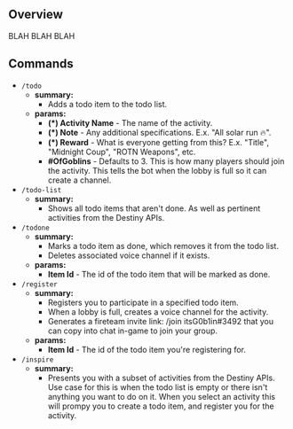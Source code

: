 ## Overview
BLAH BLAH BLAH

## Commands
- `/todo`
  - **summary:**
    - Adds a todo item to the todo list.
  - **params:**
    - **(*) Activity Name** - The name of the activity.
    - **(*) Note** - Any additional specifications. E.x. "All solar run 🔥".
    - **(*) Reward** - What is everyone getting from this? E.x. "Title", "Midnight Coup", "ROTN Weapons", etc.
    - **#OfGoblins** - Defaults to 3. This is how many players should join the activity. This tells the bot when the lobby is full so it can create a channel.
- `/todo-list`
  - **summary:**
    - Shows all todo items that aren't done. As well as pertinent activities from the Destiny APIs.
- `/todone`
  - **summary:**
    - Marks a todo item as done, which removes it from the todo list.
    - Deletes associated voice channel if it exists.
  - **params:**
    - **Item Id** - The id of the todo item that will be marked as done.
- `/register`
  - **summary:**
    - Registers you to participate in a specified todo item.
    - When a lobby is full, creates a voice channel for the activity.
    - Generates a fireteam invite link: /join itsG0b1in#3492 that you can copy into chat in-game to join your group.
  - **params:**
    - **Item Id** - The id of the todo item you're registering for.
- `/inspire`
  - **summary:**
    - Presents you with a subset of activities from the Destiny APIs. Use case for this is when the todo list is empty or there isn't anything you want to do on it. When you select an activity this will prompy you to create a todo item, and register you for the activity.
